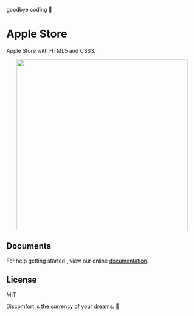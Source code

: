 goodbye coding 👋
# Apple Store

Apple Store with HTML5 and CSS3.

<p align="center">
<img src="https://github.com/cuongw/apple-store-theme/blob/master/img/ezgif.com-video-to-gif.gif" width="450"/>
</p>

## Documents

For help getting started , view our online [documentation](https://www.w3schools.com/).

## License

MIT


<!-- INSPIRATIONAL_QUOTE_START -->
Discomfort is the currency of your dreams.
🦄
<!-- INSPIRATIONAL_QUOTE_END -->
